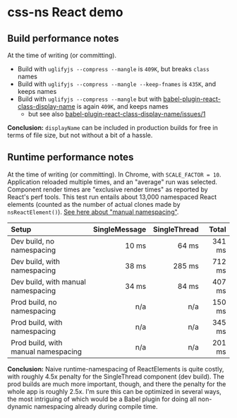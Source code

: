 # css-ns React demo

## Build performance notes

At the time of writing (or committing).

 * Build with `uglifyjs --compress --mangle` is `409K`, but breaks `class` names
 * Build with `uglifyjs --compress --mangle --keep-fnames` is `435K`, and keeps names
 * Build with `uglifyjs --compress --mangle` but with [babel-plugin-react-class-display-name](https://github.com/researchgate/babel-plugin-react-class-display-name) is again `409K`, and keeps names
   * but see also [babel-plugin-react-class-display-name/issues/1](https://github.com/researchgate/babel-plugin-react-class-display-name/issues/1)

**Conclusion:** `displayName` can be included in production builds for free in terms of file size, but not without a bit of a hassle.

## Runtime performance notes

At the time of writing (or committing). In Chrome, with `SCALE_FACTOR = 10`. Application reloaded multiple times, and an "average" run was selected. Component render times are "exclusive render times" as reported by React's perf tools. This test run entails about 13,000 namespaced React elements (counted as the number of actual clones made by `nsReactElement()`). [See here about "manual namespacing"](https://github.com/jareware/css-ns/commit/1fb5e43aa2553a7ff5e05dfc7db152c0ac497671).

| Setup | SingleMessage | SingleThread | Total |
|:---|---:|---:|---:|
| Dev build, no namespacing                   | 10 ms        | 64 ms         | 341 ms        |
| Dev build, with namespacing                 | 38 ms        | 285 ms        | 712 ms        |
| Dev build, with manual namespacing          | 34 ms        | 84 ms         | 407 ms        |
| Prod build, no namespacing                  | n/a          | n/a           | 150 ms        |
| Prod build, with namespacing                | n/a          | n/a           | 345 ms        |
| Prod build, with manual namespacing         | n/a          | n/a           | 201 ms        |

**Conclusion:** Naive runtime-namespacing of ReactElements is quite costly, with roughly 4.5x penalty for the SingleThread component (dev build). The prod builds are much more important, though, and there the penalty for the whole app is roughly 2.5x. I'm sure this can be optimized in several ways, the most intriguing of which would be a Babel plugin for doing all non-dynamic namespacing already during compile time.
